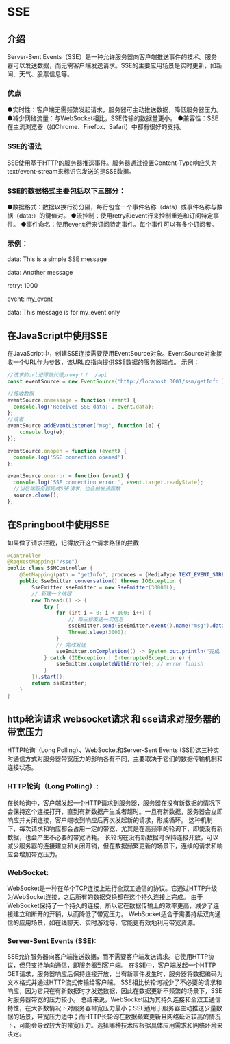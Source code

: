 # SSE
## 介绍
Server-Sent Events（SSE）是一种允许服务器向客户端推送事件的技术。服务器可以发送数据，而无需客户端发送请求。SSE的主要应用场景是实时更新，如新闻、天气、股票信息等。
### 优点
●实时性：客户端无需频繁发起请求，服务器可主动推送数据，降低服务器压力。
●减少网络流量：与WebSocket相比，SSE传输的数据量更小。
●兼容性：SSE在主流浏览器（如Chrome、Firefox、Safari）中都有很好的支持。
### SSE的语法
SSE使用基于HTTP的服务器推送事件。服务器通过设置Content-Type响应头为text/event-stream来标识它发送的是SSE数据。
### SSE的数据格式主要包括以下三部分：
●数据格式：数据以换行符分隔，每行包含一个事件名称（data）或事件名称与数据（data:）的键值对。
●流控制：使用retry和event行来控制重连和订阅特定事件。
●事件命名：使用event:行来订阅特定事件。每个事件可以有多个订阅者。
### 示例：

data: This is a simple SSE message

data: Another message

retry: 1000

event: my_event

data: This message is for my_event only

## 在JavaScript中使用SSE
在JavaScript中，创建SSE连接需要使用EventSource对象。EventSource对象接收一个URL作为参数，该URL应指向提供SSE数据的服务器端点。
示例：
```javascript
//请求的url记得做代理proxy！！  /api
const eventSource = new EventSource('http://locahost:3001/ssm/getInfo');

//接收数据
eventSource.onmessage = function (event) {
  console.log('Received SSE data:', event.data);
};
//或者
eventSource.addEventListener("msg", function (e) {
    console.log(e);
});

eventSource.onopen = function (event) {
  console.log('SSE connection opened');
};

eventSource.onerror = function (event) {
  console.log('SSE connection error:', event.target.readyState);
  //当后端服务器完成SSE请求，也会触发该函数
  source.close();
};
```

## 在Springboot中使用SSE
如果做了请求拦截，记得放开这个请求路径的拦截
```java
@Controller
@RequestMapping("/sse")
public class SSMController {
    @GetMapping(path = "getInfo", produces = {MediaType.TEXT_EVENT_STREAM_VALUE})
    public SseEmitter conversation() throws IOException {
        SseEmitter sseEmitter = new SseEmitter(30000L);
        // 新建一个线程
        new Thread(() -> {
            try {
                for (int i = 0; i < 100; i++) {
                    // 每三秒发送一次信息
                    sseEmitter.send(SseEmitter.event().name("msg").data("后端发送消息：" + i));
                    Thread.sleep(3000);
                }
                // 完成发送
                sseEmitter.onCompletion(() -> System.out.println("完成！！！"));// close connection
            } catch (IOException | InterruptedException e) {
                sseEmitter.completeWithError(e); // error finish
            }
        }).start();
        return sseEmitter;
    }
}
 ```

## http轮询请求 websocket请求 和 sse请求对服务器的带宽压力
HTTP轮询（Long Polling）、WebSocket和Server-Sent Events (SSE)这三种实时通信方式对服务器带宽压力的影响各有不同，主要取决于它们的数据传输机制和连接状态。

### HTTP轮询（Long Polling）:

在长轮询中，客户端发起一个HTTP请求到服务器，服务器在没有新数据的情况下会保持这个连接打开，直到有新数据产生或者超时。一旦有新数据，服务器会立即响应并关闭连接，客户端收到响应后再次发起新的请求，形成循环。
这种机制下，每次请求和响应都会占用一定的带宽，尤其是在高频率的轮询下，即使没有新数据，也会产生不必要的带宽消耗。
长轮询在没有新数据时保持连接开放，可以减少服务器的连接建立和关闭开销，但在数据频繁更新的场景下，连续的请求和响应会增加带宽压力。
### WebSocket:

WebSocket是一种在单个TCP连接上进行全双工通信的协议。它通过HTTP升级为WebSocket连接，之后所有的数据交换都在这个持久连接上完成。
由于WebSocket保持了一个持久的连接，所以它在数据传输上的效率更高，减少了连接建立和断开的开销，从而降低了带宽压力。
WebSocket适合于需要持续双向通信的应用场景，如在线聊天、实时游戏等，它能更有效地利用带宽资源。
### Server-Sent Events (SSE):

SSE允许服务器向客户端推送数据，而不需要客户端发送请求。它使用HTTP协议，但只支持单向通信，即服务器到客户端。
在SSE中，客户端发起一个HTTP GET请求，服务器响应后保持连接开放，当有新事件发生时，服务器将数据编码为文本格式并通过HTTP流式传输给客户端。
SSE相比长轮询减少了不必要的请求和响应，因为它只在有新数据时才发送数据，因此在数据更新不频繁的场景下，SSE对服务器带宽的压力较小。
总结来说，WebSocket因为其持久连接和全双工通信特性，在大多数情况下对服务器带宽压力最小；SSE适用于服务器主动推送少量数据的场景，带宽压力适中；而HTTP长轮询在数据频繁更新且网络延迟较高的情况下，可能会导致较大的带宽压力。选择哪种技术应根据具体应用需求和网络环境来决定。
